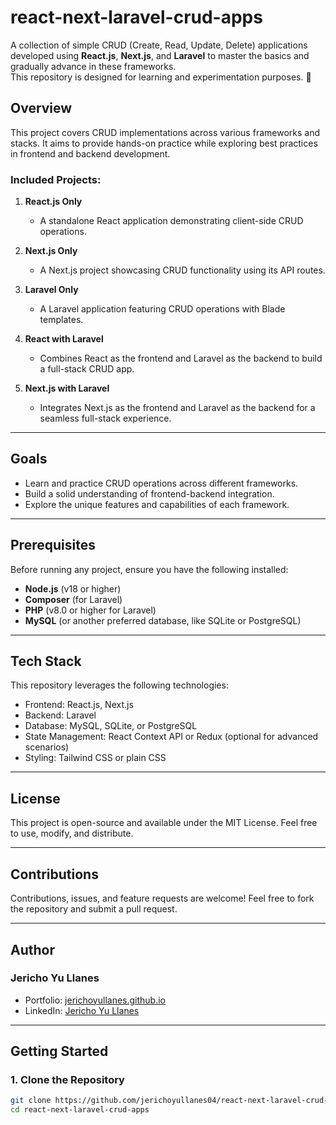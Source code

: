 # react-next-laravel-crud-apps

A collection of simple CRUD (Create, Read, Update, Delete) applications developed using **React.js**, **Next.js**, and **Laravel** to master the basics and gradually advance in these frameworks.  
This repository is designed for learning and experimentation purposes. 🚀

## Overview
This project covers CRUD implementations across various frameworks and stacks. It aims to provide hands-on practice while exploring best practices in frontend and backend development.

### Included Projects:
1. **React.js Only**  
   - A standalone React application demonstrating client-side CRUD operations.
   
2. **Next.js Only**  
   - A Next.js project showcasing CRUD functionality using its API routes.

3. **Laravel Only**  
   - A Laravel application featuring CRUD operations with Blade templates.

4. **React with Laravel**  
   - Combines React as the frontend and Laravel as the backend to build a full-stack CRUD app.

5. **Next.js with Laravel**  
   - Integrates Next.js as the frontend and Laravel as the backend for a seamless full-stack experience.

---

## Goals
- Learn and practice CRUD operations across different frameworks.
- Build a solid understanding of frontend-backend integration.
- Explore the unique features and capabilities of each framework.

---

## Prerequisites
Before running any project, ensure you have the following installed:
- **Node.js** (v18 or higher)  
- **Composer** (for Laravel)  
- **PHP** (v8.0 or higher for Laravel)  
- **MySQL** (or another preferred database, like SQLite or PostgreSQL)

---

## Tech Stack
This repository leverages the following technologies:

- Frontend: React.js, Next.js
- Backend: Laravel
- Database: MySQL, SQLite, or PostgreSQL
- State Management: React Context API or Redux (optional for advanced scenarios)
- Styling: Tailwind CSS or plain CSS

---

## License

This project is open-source and available under the MIT License. Feel free to use, modify, and distribute.

---

## Contributions

Contributions, issues, and feature requests are welcome!
Feel free to fork the repository and submit a pull request.

---

## Author

### Jericho Yu Llanes

- Portfolio: <a href="https://jerichoyullanes.github.io/portfolio/">jerichoyullanes.github.io</a>
- LinkedIn: <a href="https://www.linkedin.com/in/jerichoyullanes/">Jericho Yu Llanes</a>

---

## Getting Started
### 1. Clone the Repository
```bash
git clone https://github.com/jerichoyullanes04/react-next-laravel-crud-apps.git
cd react-next-laravel-crud-apps

